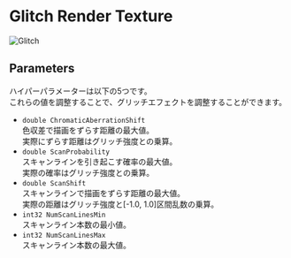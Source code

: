 # Glitch Render Texture
![Glitch](./Glitch.gif)

## Parameters
ハイパーパラメーターは以下の5つです。  
これらの値を調整することで、グリッチエフェクトを調整することができます。  
- `double ChromaticAberrationShift`  
  色収差で描画をずらす距離の最大値。  
  実際にずらす距離はグリッチ強度との乗算。
- `double ScanProbability`  
  スキャンラインを引き起こす確率の最大値。  
  実際の確率はグリッチ強度との乗算。
- `double ScanShift`  
  スキャンラインで描画をずらす距離の最大値。  
  実際の距離はグリッチ強度と[-1.0, 1.0]区間乱数の乗算。
- `int32 NumScanLinesMin`  
  スキャンライン本数の最小値。
- `int32 NumScanLinesMax`  
  スキャンライン本数の最大値。
